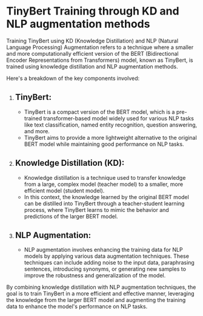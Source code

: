 # TinyBert Training through KD and NLP augmentation methods

Training TinyBert using KD (Knowledge Distillation) and NLP (Natural Language Processing) Augmentation refers to a technique where a smaller and more computationally efficient version of the BERT (Bidirectional Encoder Representations from Transformers) model, known as TinyBert, is trained using knowledge distillation and NLP augmentation methods.

Here's a breakdown of the key components involved:

1. ## TinyBert: 
    - TinyBert is a compact version of the BERT model, which is a pre-trained transformer-based model widely used for various NLP tasks like text classification, named entity recognition, question answering, and more. 
    - TinyBert aims to provide a more lightweight alternative to the original BERT model while maintaining good performance on NLP tasks.

2. ## Knowledge Distillation (KD): 
    - Knowledge distillation is a technique used to transfer knowledge from a large, complex model (teacher model) to a smaller, more efficient model (student model). 
    - In this context, the knowledge learned by the original BERT model can be distilled into TinyBert through a teacher-student learning process, where TinyBert learns to mimic the behavior and predictions of the larger BERT model.

3. ## NLP Augmentation: 
   - NLP augmentation involves enhancing the training data for NLP models by applying various data augmentation techniques. These techniques can include adding noise to the input data, paraphrasing sentences, introducing synonyms, or generating new samples to improve the robustness and generalization of the model.


By combining knowledge distillation with NLP augmentation techniques, the goal is to train TinyBert in a more efficient and effective manner, leveraging the knowledge from the larger BERT model and augmenting the training data to enhance the model's performance on NLP tasks.